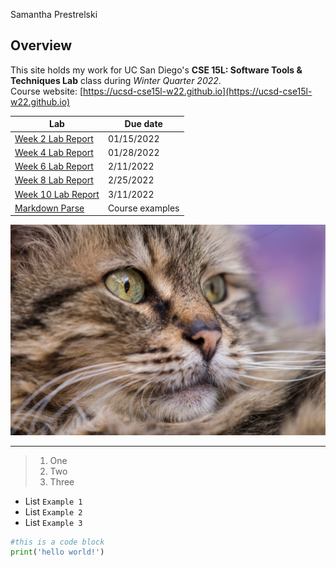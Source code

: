 Samantha Prestrelski

## Overview
This site holds my work for UC San Diego's **CSE 15L: Software Tools & Techniques Lab** class during *Winter Quarter 2022*.  
Course website: [https://ucsd-cse15l-w22.github.io](https://ucsd-cse15l-w22.github.io) 

| Lab  | Due date   |
|------------|------------|
|[Week 2 Lab Report](https://sprestrelski.github.io/cse15l-lab-reports/labs/week2labreport) | 01/15/2022 |
|[Week 4 Lab Report](https://sprestrelski.github.io/cse15l-lab-reports/labs/week4labreport) | 01/28/2022 |
|[Week 6 Lab Report](https://sprestrelski.github.io/cse15l-lab-reports/labs/lab-report-3-week-6) | 2/11/2022 |
|[Week 8 Lab Report](https://sprestrelski.github.io/cse15l-lab-reports/labs/lab-report-4-week-8) | 2/25/2022 |
|[Week 10 Lab Report](https://sprestrelski.github.io/cse15l-lab-reports/labs/lab-report-5-week-10) | 3/11/2022 |
|[Markdown Parse](https://github.com/sprestrelski/markdown-parse)| Course examples|

![cat](labs/images/cat.png)

---
> 1. One
> 2. Two
> 3. Three

* List `Example 1`
* List `Example 2`
* List `Example 3`

```python
#this is a code block
print('hello world!')
```